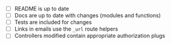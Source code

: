 - [ ] README is up to date
- [ ] Docs are up to date with changes (modules and functions)
- [ ] Tests are included for changes
- [ ] Links in emails use the `_url` route helpers
- [ ] Controllers modified contain appropriate authorization plugs
